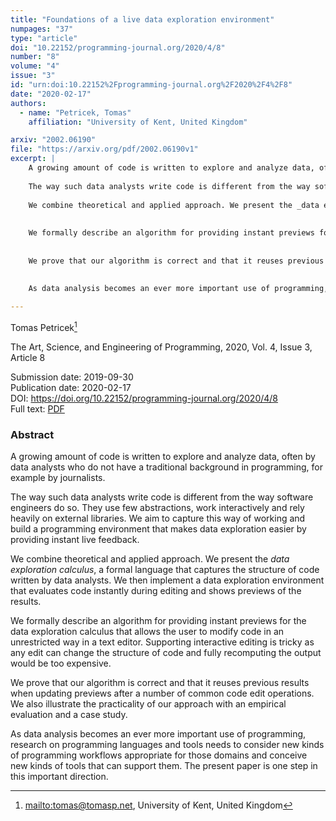 ```yaml
---
title: "Foundations of a live data exploration environment"
numpages: "37"
type: "article"
doi: "10.22152/programming-journal.org/2020/4/8"
number: "8"
volume: "4"
issue: "3"
id: "urn:doi:10.22152%2Fprogramming-journal.org%2F2020%2F4%2F8"
date: "2020-02-17"
authors: 
  - name: "Petricek, Tomas"
    affiliation: "University of Kent, United Kingdom"

arxiv: "2002.06190"
file: "https://arxiv.org/pdf/2002.06190v1"
excerpt: |
    A growing amount of code is written to explore and analyze data, often by data analysts who do not have a traditional background in programming, for example by journalists.
    
    The way such data analysts write code is different from the way software engineers do so. They use few abstractions, work interactively and rely heavily on external libraries. We aim to capture this way of working and build a programming environment that makes data exploration easier by providing instant live feedback.
    
    We combine theoretical and applied approach. We present the _data exploration calculus_, a formal language that captures the structure of code written by data analysts. We then implement a data exploration environment that evaluates code instantly during editing and shows previews of the results.
    
    
    We formally describe an algorithm for providing instant previews for the data exploration calculus that allows the user to modify code in an unrestricted way in a text editor. Supporting interactive editing is tricky as any edit can change the structure of code and fully recomputing the output would be too expensive.
    
    
    We prove that our algorithm is correct and that it reuses previous results when updating previews after a number of common code edit operations. We also illustrate the practicality of our approach with an empirical evaluation and a case study.
    
    
    As data analysis becomes an ever more important use of programming, research on programming languages and tools needs to consider new kinds of programming workflows appropriate for those domains and conceive new kinds of tools that can support them. The present paper is one step in this important direction.

---
```

Tomas Petricek[^1]

The Art, Science, and Engineering of Programming, 2020, Vol. 4, Issue 3, Article 8

Submission date: 2019-09-30  
Publication date: 2020-02-17  
DOI: <https://doi.org/10.22152/programming-journal.org/2020/4/8>  
Full text: [PDF](https://arxiv.org/pdf/2002.06190v1)  


### Abstract
A growing amount of code is written to explore and analyze data, often by data analysts who do not have a traditional background in programming, for example by journalists.

The way such data analysts write code is different from the way software engineers do so. They use few abstractions, work interactively and rely heavily on external libraries. We aim to capture this way of working and build a programming environment that makes data exploration easier by providing instant live feedback.

We combine theoretical and applied approach. We present the _data exploration calculus_, a formal language that captures the structure of code written by data analysts. We then implement a data exploration environment that evaluates code instantly during editing and shows previews of the results.


We formally describe an algorithm for providing instant previews for the data exploration calculus that allows the user to modify code in an unrestricted way in a text editor. Supporting interactive editing is tricky as any edit can change the structure of code and fully recomputing the output would be too expensive.


We prove that our algorithm is correct and that it reuses previous results when updating previews after a number of common code edit operations. We also illustrate the practicality of our approach with an empirical evaluation and a case study.


As data analysis becomes an ever more important use of programming, research on programming languages and tools needs to consider new kinds of programming workflows appropriate for those domains and conceive new kinds of tools that can support them. The present paper is one step in this important direction.


[^1]: <mailto:tomas@tomasp.net>, University of Kent, United Kingdom
